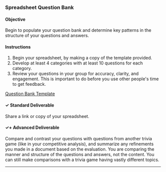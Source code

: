 ### Spreadsheet Question Bank

#### Objective

Begin to populate your question bank and determine key patterns in the structure of your questions and answers.

#### Instructions

1. Begin your spreadsheet, by making a copy of the template provided. 
2. Develop at least 4 categories with at least 10 questions for each category. 
3. Review your questions in your group for accuracy, clarity, and engagement. This is important to do before you use other people's time to get feedback.

[Question Bank Template](https://docs.google.com/spreadsheets/d/1B3RFU17Y3gE7hcsarU81TM7FPudDTmt0OJz2vws4uw4/edit?usp=sharing)

#### ✓ Standard Deliverable

Share a link or copy of your spreadsheet.

#### ✓+ Advanced Deliverable

Compare and contrast your questions with questions from another trivia game (like in your competitive analysis), and summarize any refinements you made in a document based on the evaluation. You are comparing the manner and structure of the questions and answers, not the content. You can still make comparisons with a trivia game having vastly different topics.

---